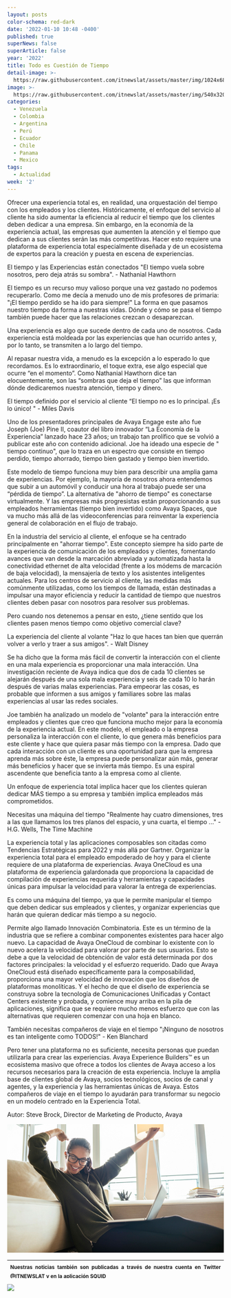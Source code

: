 ```yaml
---
layout: posts
color-schema: red-dark
date: '2022-01-10 10:48 -0400'
published: true
superNews: false
superArticle: false
year: '2022'
title: Todo es Cuestión de Tiempo
detail-image: >-
  https://raw.githubusercontent.com/itnewslat/assets/master/img/1024x680/avaya-teletrabajo-g.jpg
image: >-
  https://raw.githubusercontent.com/itnewslat/assets/master/img/540x320/avaya-teletrabajo-p.jpg
categories:
  - Venezuela
  - Colombia
  - Argentina
  - Perú
  - Ecuador
  - Chile
  - Panama
  - Mexico
tags:
  - Actualidad
week: '2'
---
```

Ofrecer una experiencia total es, en realidad, una orquestación del tiempo con los empleados y los clientes. Históricamente, el enfoque del servicio al cliente ha sido aumentar la eficiencia al reducir el tiempo que los clientes deben dedicar a una empresa. Sin embargo, en la economía de la experiencia actual, las empresas que aumenten la atención y el tiempo que dedican a sus clientes serán las más competitivas. Hacer esto requiere una plataforma de experiencia total especialmente diseñada y de un ecosistema de expertos para la creación y puesta en escena de experiencias.
 
El tiempo y las Experiencias están conectados
"El tiempo vuela sobre nosotros, pero deja atrás su sombra". - Nathanial Hawthorn
 
El tiempo es un recurso muy valioso porque una vez gastado no podemos recuperarlo. Como me decía a menudo uno de mis profesores de primaria: "¡El tiempo perdido se ha ido para siempre!" La forma en que pasamos nuestro tiempo da forma a nuestras vidas. Dónde y cómo se pasa el tiempo también puede hacer que las relaciones crezcan o desaparezcan.
 
Una experiencia es algo que sucede dentro de cada uno de nosotros. Cada experiencia está moldeada por las experiencias que han ocurrido antes y, por lo tanto, se transmiten a lo largo del tiempo.
 
Al repasar nuestra vida, a menudo es la excepción a lo esperado lo que recordamos. Es lo extraordinario, el toque extra, ese algo especial que ocurre “en el momento”. Como Nathanial Hawthorn dice tan elocuentemente, son las “sombras que deja el tiempo” las que informan dónde dedicaremos nuestra atención, tiempo y dinero.
 
El tiempo definido por el servicio al cliente
“El tiempo no es lo principal. ¡Es lo único! " - Miles Davis
 
Uno de los presentadores principales de Avaya Engage este año fue Joseph (Joe) Pine II, coautor del libro innovador “La Economía de la Experiencia” lanzado hace 23 años; un trabajo tan prolífico que se volvió a publicar este año con contenido adicional. Joe ha ideado una especie de " tiempo continuo", que lo traza en un espectro que consiste en tiempo perdido, tiempo ahorrado, tiempo bien gastado y tiempo bien invertido.
 
Este modelo de tiempo funciona muy bien para describir una amplia gama de experiencias. Por ejemplo, la mayoría de nosotros ahora entendemos que subir a un automóvil y conducir una hora al trabajo puede ser una “pérdida de tiempo”. La alternativa de "ahorro de tiempo" es conectarse virtualmente. Y las empresas más progresistas están proporcionando a sus empleados herramientas (tiempo bien invertido) como Avaya Spaces, que va mucho más allá de las videoconferencias para reinventar la experiencia general de colaboración en el flujo de trabajo.
 
En la industria del servicio al cliente, el enfoque se ha centrado principalmente en "ahorrar tiempo". Este concepto siempre ha sido parte de la experiencia de comunicación de los empleados y clientes, fomentando avances que van desde la marcación abreviada y automatizada hasta la conectividad ethernet de alta velocidad (frente a los módems de marcación de baja velocidad), la mensajería de texto y los asistentes inteligentes actuales. Para los centros de servicio al cliente, las medidas más comúnmente utilizadas, como los tiempos de llamada, están destinadas a impulsar una mayor eficiencia y reducir la cantidad de tiempo que nuestros clientes deben pasar con nosotros para resolver sus problemas.
 
Pero cuando nos detenemos a pensar en esto, ¿tiene sentido que los clientes pasen menos tiempo como objetivo comercial clave?
 
La experiencia del cliente al volante
"Haz lo que haces tan bien que querrán volver a verlo y traer a sus amigos". - Walt Disney
 
Se ha dicho que la forma más fácil de convertir la interacción con el cliente en una mala experiencia es proporcionar una mala interacción. Una investigación reciente de Avaya indica que dos de cada 10 clientes se alejarán después de una sola mala experiencia y seis de cada 10 lo harán después de varias malas experiencias. Para empeorar las cosas, es probable que informen a sus amigos y familiares sobre las malas experiencias al usar las redes sociales.
 
Joe también ha analizado un modelo de "volante" para la interacción entre empleados y clientes que creo que funciona mucho mejor para la economía de la experiencia actual. En este modelo, el empleado o la empresa personaliza la interacción con el cliente, lo que genera más beneficios para este cliente y hace que quiera pasar más tiempo con la empresa. Dado que cada interacción con un cliente es una oportunidad para que la empresa aprenda más sobre éste, la empresa puede personalizar aún más, generar más beneficios y hacer que se invierta más tiempo. Es una espiral ascendente que beneficia tanto a la empresa como al cliente.
 
Un enfoque de experiencia total implica hacer que los clientes quieran dedicar MÁS tiempo a su empresa y también implica empleados más comprometidos.
   
Necesitas una máquina del tiempo
"Realmente hay cuatro dimensiones, tres a las que llamamos los tres planos del espacio, y una cuarta, el tiempo ..." - H.G. Wells, The Time Machine
 
La experiencia total y las aplicaciones composables son citadas como Tendencias Estratégicas para 2022 y más allá por Gartner. Organizar la experiencia total para el empleado empoderado de hoy y para el cliente requiere de una plataforma de experiencias. Avaya OneCloud es una plataforma de experiencia galardonada que proporciona la capacidad de compilación de experiencias requerida y herramientas y capacidades únicas para impulsar la velocidad para valorar la entrega de experiencias.
 
Es como una máquina del tiempo, ya que le permite manipular el tiempo que deben dedicar sus empleados y clientes, y organizar experiencias que harán que quieran dedicar más tiempo a su negocio.
 
Permite algo llamado Innovación Combinatoria. Este es un término de la industria que se refiere a combinar componentes existentes para hacer algo nuevo. La capacidad de Avaya OneCloud de combinar lo existente con lo nuevo acelera la velocidad para valorar por parte de sus usuarios. Esto se debe a que la velocidad de obtención de valor está determinada por dos factores principales: la velocidad y el esfuerzo requerido. Dado que Avaya OneCloud está diseñado específicamente para la composabilidad, proporciona una mayor velocidad de innovación que los diseños de plataformas monolíticas. Y el hecho de que el diseño de experiencia se construya sobre la tecnología de Comunicaciones Unificadas y Contact Centers existente y probada, y comience muy arriba en la pila de aplicaciones, significa que se requiere mucho menos esfuerzo que con las alternativas que requieren comenzar con una hoja en blanco.
 
También necesitas compañeros de viaje en el tiempo
"¡Ninguno de nosotros es tan inteligente como TODOS!" - Ken Blanchard
 
Pero tener una plataforma no es suficiente, necesita personas que puedan utilizarla para crear las experiencias. Avaya Experience Builders™ es un ecosistema masivo que ofrece a todos los clientes de Avaya acceso a los recursos necesarios para la creación de esta experiencia. Incluye la amplia base de clientes global de Avaya, socios tecnológicos, socios de canal y agentes, y la experiencia y las herramientas únicas de Avaya. Estos compañeros de viaje en el tiempo lo ayudarán para transformar su negocio en un modelo centrado en la Experiencia Total.

Autor: Steve Brock, Director de Marketing de Producto, Avaya

![](https://raw.githubusercontent.com/itnewslat/assets/master/img/540x320/avaya-teletrabajo-p.jpg)

<table style="height: 42px;" width="569">
<tbody>
<tr>
<td style="text-align: justify;"><sub><strong>Nuestras noticias también son publicadas a través de nuestra cuenta en Twitter <a href="https://twitter.com/itnewslat?lang=es">@ITNEWSLAT</a> y en la aplicación <a href="https://squidapp.co/en/">SQUID</a></strong></sub></td>
</tr>
</tbody>
</table>

<img src="https://tracker.metricool.com/c3po.jpg?hash=56f88a41e39ab42c063cc51676587a04"/>